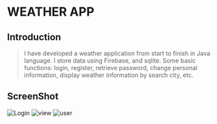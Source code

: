 # WEATHER APP
## Introduction
> I have developed a weather application from start to finish in Java language. I store data using Firebase, and sqlite.
> Some basic functions: login, register, retrieve password, change personal information, display weather information by search city, etc.
## ScreenShot
![Login](https://i.pinimg.com/736x/22/9f/d4/229fd4452a32731f26b2f3bdeb6d29fb.jpg)
![view](https://i.pinimg.com/736x/f3/32/fa/f332fa385b3227829578cb94edcb6206.jpg)
![user](https://i.pinimg.com/736x/a6/cf/bd/a6cfbd7d394e70a1c7fe7263d33dca57.jpg)


